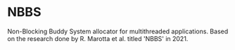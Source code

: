 # NBBS
Non-Blocking Buddy System allocator for multithreaded applications. Based on the research done by R. Marotta et al. titled 'NBBS' in 2021. 
